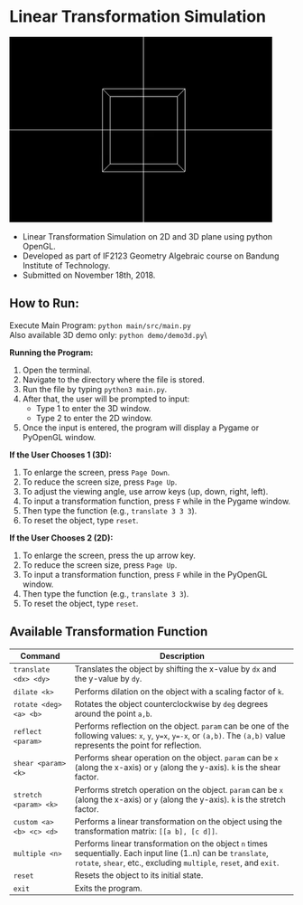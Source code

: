 # Linear Transformation Simulation

![alt text](asset/demo.gif)

- Linear Transformation Simulation on 2D and 3D plane using python OpenGL.
- Developed as part of IF2123 Geometry Algebraic course on Bandung Institute of Technology.
- Submitted on November 18th, 2018.

## How to Run:
Execute Main Program:
```python main/src/main.py```\
Also available 3D demo only:
```python demo/demo3d.py```\

**Running the Program:**
1. Open the terminal.
2. Navigate to the directory where the file is stored.
3. Run the file by typing `python3 main.py`.
4. After that, the user will be prompted to input:
   - Type 1 to enter the 3D window.
   - Type 2 to enter the 2D window.
5. Once the input is entered, the program will display a Pygame or PyOpenGL window.

**If the User Chooses 1 (3D):**
1. To enlarge the screen, press `Page Down`.
2. To reduce the screen size, press `Page Up`.
3. To adjust the viewing angle, use arrow keys (up, down, right, left).
4. To input a transformation function, press `F` while in the Pygame window.
5. Then type the function (e.g., `translate 3 3 3`).
6. To reset the object, type `reset`.

**If the User Chooses 2 (2D):**
1. To enlarge the screen, press the up arrow key.
2. To reduce the screen size, press `Page Up`.
3. To input a transformation function, press `F` while in the PyOpenGL window.
4. Then type the function (e.g., `translate 3 3`).
5. To reset the object, type `reset`.

## Available Transformation Function
| Command | Description |
|---------|-------------|
| `translate <dx> <dy>` | Translates the object by shifting the x-value by `dx` and the y-value by `dy`. |
| `dilate <k>` | Performs dilation on the object with a scaling factor of `k`. |
| `rotate <deg> <a> <b>` | Rotates the object counterclockwise by `deg` degrees around the point `a,b`. |
| `reflect <param>` | Performs reflection on the object. `param` can be one of the following values: `x`, `y`, `y=x`, `y=-x`, or `(a,b)`. The `(a,b)` value represents the point for reflection. |
| `shear <param> <k>` | Performs shear operation on the object. `param` can be `x` (along the x-axis) or `y` (along the y-axis). `k` is the shear factor. |
| `stretch <param> <k>` | Performs stretch operation on the object. `param` can be `x` (along the x-axis) or `y` (along the y-axis). `k` is the stretch factor. |
| `custom <a> <b> <c> <d>` | Performs a linear transformation on the object using the transformation matrix: `[[a b], [c d]]`. |
| `multiple <n>` | Performs linear transformation on the object `n` times sequentially. Each input line (1..n) can be `translate`, `rotate`, `shear`, etc., excluding `multiple`, `reset`, and `exit`. |
| `reset` | Resets the object to its initial state. |
| `exit` | Exits the program. |